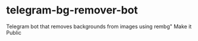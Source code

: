 # telegram-bg-remover-bot
Telegram bot that removes backgrounds from images using rembg" Make it Public
